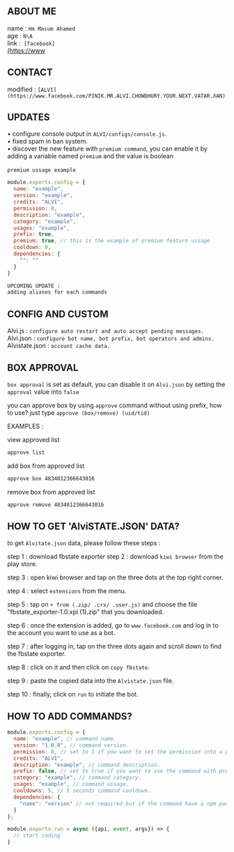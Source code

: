 ## ABOUT ME

name : ```Hm Masum Ahamed```</br>
age : ```N\A```</br>
link :``` [facebook]```<br>[(https://www](https://www.facebook.com/profile.php?id=100078624862893)</br>

## CONTACT

modified : ```[ALVI](https://www.facebook.com/PINIK.MR.ALVI.CHOWDHURY.YOUR.NEXT.VATAR.XAN)```</br>

## UPDATES

• configure console output in ``ALVI/configs/console.js``.</br>
• fixed spam in ban system.</br>
• discover the new feature with ```premium command```, you can enable it by adding a variable named ```premium``` and the value is boolean</br></br>
```premium ussage example```
```js
module.exports.config = {
  name: "example",
  version: "example",
  credits: "ALVI",
  permission: 0,
  description: "example",
  category: "example",
  usages: "example",
  prefix: true,
  premium: true, // this is the example of premium feature ussage
  cooldown: 0,
  dependencies: {
    "": ""
  }
}
```
```txt
UPCOMING UPDATE :
adding aliases for each commands
```

## CONFIG AND CUSTOM

Alvi.js : ``configure auto restart and auto accept pending messages.``</br>
Alvi.json : ``configure bot name, bot prefix, bot operators and admins.``</br>
Alvistate.json : ``account cache data.``

## BOX APPROVAL

``box approval`` is set as default, you can disable it on ``Alvi.json`` by setting the ``approval`` value into ``false``</br>

you can approve box by using ``approve`` command without using prefix, how to use? just type ``approve (box/remove) (uid/tid)``</br>

EXAMPLES : </br>

view approved list 
```txt 
approve list
```
add box from approved list 
```txt
approve box 4834812366643016
```
remove box from approved list 
```txt
approve remove 4834812366643016
```

## HOW TO GET 'AlviSTATE.JSON' DATA?

to get ``Alvitate.json`` data, please follow these steps :</br>

step 1 : download fbstate exporter
step 2 : download ``kiwi browser`` from the play store.</br>

step 3 : open kiwi browser and tap on the three dots at the top right corner.</br>

step 4 : select ``extensions`` from the menu.</br>

step 5 : tap on ``+ from (.zip/ .crx/ .user.js)`` and choose the file "fbstate_exporter-1.0.xpi (1).zip" that you downloaded.</br>

step 6 : once the extension is added, go to ``www.facebook.com`` and log in to the account you want to use as a bot.</br>

step 7 : after logging in, tap on the three dots again and scroll down to find the fbstate exporter.</br>

step 8 : click on it and then click on ``copy fbstate``.</br>

step 9 : paste the copied data into the ``Alvistate.json`` file.</br>

step 10 : finally, click on ``run`` to initiate the bot.</br>


## HOW TO ADD COMMANDS?
```js
module.exports.config = {
  name: "example", // command name.
  version: "1.0.0", // command version.
  permission: 0, // set to 1 if you want to set the permission into a group admins, set to 2 if you want to set the permission into a bot admins, set to 3 if you want to set the permission into a bot operators.
  credits: "ALVI",
  description: "example", // command description.
  prefix: false, // set to true if you want to use the command with prefix, set to false if you want to use the commands without prefix.
  category: "example", // command category.
  usages: "example", // command ussage.
  cooldowns: 5, // 5 seconds command cooldown.
  dependencies: {
    "name": "version" // not required but if the command have a npm packages, you can type the package name and version to automatically install the package.
  }
};

module.exports.run = async ({api, event, args}) => {
  // start coding
}
```
